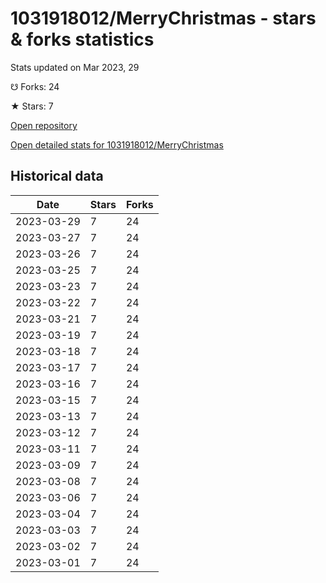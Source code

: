 # 1031918012/MerryChristmas - stars & forks statistics

Stats updated on Mar 2023, 29

☋ Forks: 24

★ Stars: 7

[Open repository](https://github.com/1031918012/MerryChristmas)

[Open detailed stats for 1031918012/MerryChristmas](https://reviewgithub.com/rep/1031918012/MerryChristmas)

## Historical data
| Date | Stars | Forks |
|------|-------|-------|
| 2023-03-29 | 7 | 24 | 
| 2023-03-27 | 7 | 24 | 
| 2023-03-26 | 7 | 24 | 
| 2023-03-25 | 7 | 24 | 
| 2023-03-23 | 7 | 24 | 
| 2023-03-22 | 7 | 24 | 
| 2023-03-21 | 7 | 24 | 
| 2023-03-19 | 7 | 24 | 
| 2023-03-18 | 7 | 24 | 
| 2023-03-17 | 7 | 24 | 
| 2023-03-16 | 7 | 24 | 
| 2023-03-15 | 7 | 24 | 
| 2023-03-13 | 7 | 24 | 
| 2023-03-12 | 7 | 24 | 
| 2023-03-11 | 7 | 24 | 
| 2023-03-09 | 7 | 24 | 
| 2023-03-08 | 7 | 24 | 
| 2023-03-06 | 7 | 24 | 
| 2023-03-04 | 7 | 24 | 
| 2023-03-03 | 7 | 24 | 
| 2023-03-02 | 7 | 24 | 
| 2023-03-01 | 7 | 24 | 

